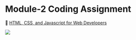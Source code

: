# Module-2 Coding Assignment

🔶 <a href="https://www.coursera.org/learn/html-css-javascript-for-web-developers">HTML, CSS, and Javascript for Web Developers</a>

<img src="https://github.com/xristos1925/Coursera/blob/master/HTML-CSS-and-Javascript-for-Web-Developers/Assignments/Module%202-Solution/Module%202.PNG">



